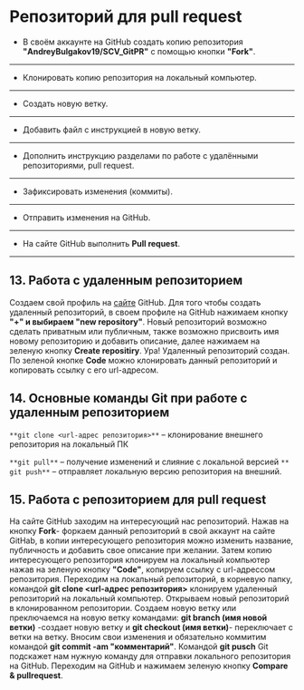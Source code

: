 # Репозиторий для **pull request**
* В своём аккаунте на GitHub создать копию репозитория **"AndreyBulgakov19/SCV_GitPR"** с помощью кнопки **"Fork"**.
---
* Клонировать копию репозитория на локальный компьютер.
---
* Создать новую ветку.
---
* Добавить файл с инструкцией в новую ветку.
---
* Дополнить инструкцию разделами по работе с удалёнными репозиториями, pull request.
---
* Зафиксировать изменения (коммиты).
---
* Отправить изменения на GitHub.
---
* На сайте GitHub выполнить **Pull request**.
---

## 13. Работа с удаленным репозиторием
Создаем свой профиль на [сайте](https://github.com)  GitHub.
Для того чтобы создать удаленный репозиторий, в своем профиле на GitHub нажимаем кнопку **"+" и выбираем "new repository"**. Новый репозиторий возможно сделать приватным или публичным, также возможно присвоить имя новому репозиторию и добавить описание, далее нажимаем на зеленую кнопку **Create repositiry**.
Ура! Удаленный репозиторий создан.
По зеленой кнопке **Code** можно клонировать данный репозиторий и копировать ссылку с его url-адресом.

## 14. Основные команды Git при работе с удаленным репозиторием
`**git clone <url-адрес репозитория>**` – клонирование внешнего репозитория на
локальный ПК

`**git pull**` – получение изменений и слияние с локальной версией
`** git push**` – отправляет локальную версию репозитория на внешний.

## 15. Работа с репозиторием для **pull request**
На сайте GitHub заходим на интересующий нас репозиторий. Нажав на кнопку **Fork**- форкаем данный репозиторий в свой аккаунт на сайте GitHab, в копии интересующего репозитория можно изменить название, публичность и добавить свое описание при желании.
Затем копию интересующего репозитория клонируем на локальный компьютер нажав на зеленую кнопку **"Code"**, копируем ссылку с url-адрессом репозитория.
Переходим на локальный репозиторий, в корневую папку, командой **git clone <url-адрес репозитория>** клонируем удаленный репозиторий на локальный компьютер. Открываем новый репозиторий в клонированном репозитории. Создаем новую ветку или преключаемся на новую ветку командами: **git branch (имя новой ветки)** -создает новую ветку и **git checkout (имя ветки)**- переключает с ветки на ветку. Вносим свои изменения и обязательно коммитим командой **git commit -am "комментарий"**.
Командой **git pusch** Git подскажет нам нужную команду для отправки локального репозитория на GitHub.
Переходим на GitHub и нажимаем зеленую кнопку **Compare & pullrequest**.
